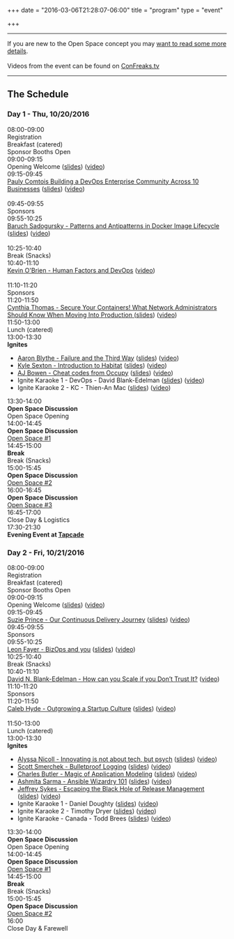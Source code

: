 +++
date = "2016-03-06T21:28:07-06:00"
title = "program"
type = "event"

+++

<div class = "row">
  <div class = "col-md-12">
    <hr />
    If you are new to the Open Space concept you may <a href="/pages/open-space-format">want to read some more details</a>. <br> <br>
    Videos from the event can be found on <a href="https://confreaks.tv/events/devopsdayskansascity2016">ConFreaks.tv</a>
    <hr />
  </div>
</div>

<div class = "row">
  <div class = "col-md-12 col-md-offset-4">
    <h2>The Schedule</h2>
  </div>
</div>

<div class = "row">
  <div class = "col-md-6">
    <div class = "row">
      <div class = "col-md-12">
        <h3>Day 1 - Thu, 10/20/2016</h3>
      </div>
    </div>
    <!-- this div is repeated for each timeslot -->
    <div class = "row">
      <div class = "col-md-4">
        <time>08:00-09:00</time>
      </div>
      <div class = "col-md-6 box">
        Registration <br>
        Breakfast (catered) <br>
        Sponsor Booths Open
      </div>
    </div> <!-- end timeslot div -->
    <!-- this div is repeated for each timeslot -->
    <div class = "row">
      <div class = "col-md-4">
        <time>09:00-09:15</time>
      </div>
      <div class = "col-md-6 box">
        Opening Welcome (<a href="https://drive.google.com/open?id=0Bz33o_Xkz6GYTlBhcDRKeW80anc">slides</a>) (<a href="http://youtu.be/vTPElcrSDHk?a">video</a>)
      </div>
    </div> <!-- end timeslot div -->
    <!-- this div is repeated for each timeslot -->
    <div class = "row">
      <div class = "col-md-4">
        <time>09:15-09:45</time>
      </div>
      <div class = "col-md-6 box">
        <a href="/events/2016-kansascity/program/pauly-comtois">Pauly Comtois  Building a DevOps Enterprise Community Across 10 Businesses</a> (<a href="https://drive.google.com/open?id=0Bz33o_Xkz6GYU25pNmlTRzJHVzA">slides</a>) (<a href="https://confreaks.tv/videos/devopsdayskansascity2016-building-a-devops-enterprise-community-across-10-businesses">video</a>)<br /><br />
      </div>
    </div> <!-- end timeslot div -->
    <!-- this div is repeated for each timeslot -->
    <div class = "row">
      <div class = "col-md-4">
        <time>09:45-09:55</time>
      </div>
      <div class = "col-md-6 box">
        Sponsors
      </div>
    </div> <!-- end timeslot div -->
    <!-- this div is repeated for each timeslot -->
    <div class = "row">
      <div class = "col-md-4">
        <time>09:55-10:25</time>
      </div>
      <div class = "col-md-6 box">
        <a href="/events/2016-kansascity/program/baruch-sadogursky">Baruch Sadogursky - Patterns and Antipatterns in Docker Image Lifecycle</a> (<a href="https://drive.google.com/open?id=0BxT4IOU-1YayZ3VMUVRlUVI4R1k">slides</a>) (<a href="https://confreaks.tv/videos/devopsdayskansascity2016-docker-container-lifecycles-problem-or-opportunity">video</a>)<br /><br />
      </div>
    </div> <!-- end timeslot div -->
    <!-- this div is repeated for each timeslot -->
    <div class = "row">
      <div class = "col-md-4">
        <time>10:25-10:40</time>
      </div>
      <div class = "col-md-6 box">
        Break (Snacks)
      </div>
    </div> <!-- end timeslot div -->
    <!-- this div is repeated for each timeslot -->
    <div class = "row">
      <div class = "col-md-4">
        <time>10:40-11:10</time>
      </div>
      <div class = "col-md-6 box">
        <a href="/events/2016-kansascity/program/kevin-obrien">Kevin O'Brien - Human Factors and DevOps</a> (<a href="https://confreaks.tv/videos/devopsdayskansascity2016-human-factors-and-devops">video</a>)<br /><br />
      </div>
    </div> <!-- end timeslot div -->
    <!-- this div is repeated for each timeslot -->
    <div class = "row">
      <div class = "col-md-4">
        <time>11:10-11:20</time>
      </div>
      <div class = "col-md-6 box">
        Sponsors
      </div>
    </div> <!-- end timeslot div -->
    <!-- this div is repeated for each timeslot -->
    <div class = "row">
      <div class = "col-md-4">
        <time>11:20-11:50</time>
      </div>
      <div class = "col-md-6 box">
        <a href="/events/2016-kansascity/program/cynthia-thomas">Cynthia Thomas - Secure Your Containers! What Network Administrators Should Know When Moving Into Production (<a href="http://www.slideshare.net/techcet/secure-your-containers-what-network-admins-should-know-when-moving-into-production">slides</a>) (<a href="https://confreaks.tv/videos/devopsdayskansascity2016-secure-your-containers-what-network-administrators-should-know-when-moving-into-production">video</a>)</a>
      </div>
    </div> <!-- end timeslot div -->
    <!-- this div is repeated for each timeslot -->
    <div class = "row">
      <div class = "col-md-4">
        <time>11:50-13:00</time>
      </div>
      <div class = "col-md-6 box">
        Lunch (catered)
      </div>
    </div> <!-- end timeslot div -->
    <!-- this div is repeated for each timeslot -->
    <div class = "row">
      <div class = "col-md-4">
        <time>13:00-13:30</time>
      </div>
      <div class = "col-md-6 box">
        <strong>Ignites</strong>
        <ul>
          <li><a href="/events/2016-kansascity/program/aaron-blythe">Aaron Blythe - Failure and the Third Way</a> (<a href="https://drive.google.com/open?id=0Bz33o_Xkz6GYRjhsYTlxS3pSQnc">slides</a>) (<a href="https://confreaks.tv/videos/devopsdayskansascity2016-ignite-failure-and-the-third-way">video</a>)</li>
          <li><a href="/events/2016-kansascity/program/kyle-sexton">Kyle Sexton - Introduction to Habitat</a> (<a href="https://drive.google.com/open?id=0Bz33o_Xkz6GYek1yNEdPcVBPRDg">slides</a>) (<a href="https://confreaks.tv/videos/devopsdayskansascity2016-ignite-introduction-to-habitat">video</a>)</li>
          <li><a href="/events/2016-kansascity/program/aj-bowen">AJ Bowen - Cheat codes from Occupy</a> (<a href="https://drive.google.com/open?id=0Bz33o_Xkz6GYaUdzZURNS2tVZDg">slides</a>) (<a href="https://confreaks.tv/videos/devopsdayskansascity2016-ignite-cheat-codes-from-occupy">video</a>)</li>
          <li>Ignite Karaoke 1 - DevOps - David Blank-Edelman (<a href="https://drive.google.com/open?id=0Bz33o_Xkz6GYRHpCdjl1Y3ZmY1E">slides</a>) (<a href="https://confreaks.tv/videos/devopsdayskansascity2016-ignite-karaoke-1-devops">video</a>)</li>
          <li>Ignite Karaoke 2 - KC - Thien-An Mac (<a href="https://drive.google.com/open?id=0Bz33o_Xkz6GYZ1VtX0E1aHhvWGM">slides</a>) (<a href="https://confreaks.tv/videos/devopsdayskansascity2016-ignite-karaoke-2-kc">video</a>)</li>
        </ul>
      </div>
    </div> 
    <div class = "row">
      <div class = "col-md-4">
        <time>13:30-14:00</time>
      </div>
      <div class = "col-md-6 box">
        <strong>Open Space Discussion</strong><br />
        Open Space Opening
      </div>
    </div> <!-- end timeslot div -->
    <!-- this div is repeated for each timeslot -->
    <div class = "row">
      <div class = "col-md-4">
        <time>14:00-14:45</time>
      </div>
      <div class = "col-md-6 box">
        <strong>Open Space Discussion</strong><br />
        <a href="/pages/open-space-format"> Open Space #1 </a>
      </div>
    </div> <!-- end timeslot div -->
    <!-- this div is repeated for each timeslot -->
    <div class = "row">
      <div class = "col-md-4">
        <time>14:45-15:00</time>
      </div>
      <div class = "col-md-6 box">
        <strong>Break</strong><br />
        Break (Snacks)
      </div>
    </div> <!-- end timeslot div -->
    <!-- this div is repeated for each timeslot -->
    <div class = "row">
      <div class = "col-md-4">
        <time>15:00-15:45</time>
      </div>
      <div class = "col-md-6 box">
        <strong>Open Space Discussion</strong><br />
        <a href="/pages/open-space-format"> Open Space #2 </a>
      </div>
    </div> <!-- end timeslot div -->
    <!-- this div is repeated for each timeslot -->
    <div class = "row">
      <div class = "col-md-4">
        <time>16:00-16:45</time>
      </div>
      <div class = "col-md-6 box">
        <strong>Open Space Discussion</strong><br />
        <a href="/pages/open-space-format"> Open Space #3 </a>
      </div>
    </div> <!-- end timeslot div -->
    <!-- this div is repeated for each timeslot -->
    <div class = "row">
      <div class = "col-md-4">
        <time>16:45-17:00</time>
      </div>
      <div class = "col-md-6 box">
        Close Day &amp; Logistics
      </div>
    </div> <!-- end timeslot div -->
    <!-- this div is repeated for each timeslot -->
    <div class = "row">
      <div class = "col-md-4">
        <time>17:30-21:30</time>
      </div>
      <div class = "col-md-6 box">
        <strong>Evening Event at <a href="http://screenland.com/tapcade-at-crossroads/">Tapcade</a></strong>
      </div>
    </div> <!-- end timeslot div -->






  </div><!-- end day 1 -->
  <div class = "col-md-6">
    <div class = "row">
      <div class = "col-md-12">
        <h3>Day 2 - Fri, 10/21/2016</h3>
      </div>
    </div>
    <!-- this div is repeated for each timeslot -->
    <div class = "row">
      <div class = "col-md-4">
        <time>08:00-09:00</time>
      </div>
      <div class = "col-md-6 box">
        Registration <br>
        Breakfast (catered) <br>
        Sponsor Booths Open
      </div>
    </div> <!-- end timeslot div -->
    <!-- this div is repeated for each timeslot -->
    <div class = "row">
      <div class = "col-md-4">
        <time>09:00-09:15</time>
      </div>
      <div class = "col-md-6 box">
        Opening Welcome (<a href="https://drive.google.com/open?id=0Bz33o_Xkz6GYU2ZQb282Sk5kdHM">slides</a>) (<a href="http://youtu.be/3BYW1Q0Fz-0?a">video</a>) 
      </div>
    </div> <!-- end timeslot div -->
    <!-- this div is repeated for each timeslot -->
    <div class = "row">
      <div class = "col-md-4">
        <time>09:15-09:45</time>
      </div>
      <div class = "col-md-6 box">
        <a href="/events/2016-kansascity/program/suzie-prince">Suzie Prince - Our Continuous Delivery Journey</a>
        (<a href="https://speakerdeck.com/suziejprince/our-continuous-delivery-journey">slides</a>) (<a href="https://confreaks.tv/videos/devopsdayskansascity2016-our-continuous-delivery-journey">video</a>)
      </div>
    </div> <!-- end timeslot div -->
    <!-- this div is repeated for each timeslot -->
    <div class = "row">
      <div class = "col-md-4">
        <time>09:45-09:55</time>
      </div>
      <div class = "col-md-6 box">
        Sponsors
      </div>
    </div> <!-- end timeslot div -->
    <!-- this div is repeated for each timeslot -->
    <div class = "row">
      <div class = "col-md-4">
        <time>09:55-10:25</time>
      </div>
      <div class = "col-md-6 box">
         <a href="/events/2016-kansascity/program/leon-fayer">Leon Fayer - BizOps and you</a>
         (<a href="http://www.slideshare.net/LeonFayer1/bizops-and-you">slides</a>) (<a href="https://confreaks.tv/videos/devopsdayskansascity2016-bizops-and-you">video</a>)
      </div>
    </div> <!-- end timeslot div -->
    <!-- this div is repeated for each timeslot -->
    <div class = "row">
      <div class = "col-md-4">
        <time>10:25-10:40</time>
      </div>
      <div class = "col-md-6 box">
        Break (Snacks)
      </div>
    </div> <!-- end timeslot div -->
    <!-- this div is repeated for each timeslot -->
    <div class = "row">
      <div class = "col-md-4">
        <time>10:40-11:10</time>
      </div>
      <div class = "col-md-6 box">
        <a href="/events/2016-kansascity/program/david-blank-edelman">David N. Blank-Edelman - How can you Scale if you Don’t Trust It?</a> (<a href="https://confreaks.tv/videos/devopsdayskansascity2016-how-can-you-scale-if-you-don-t-trust-it">video</a>)
      </div>
    </div> <!-- end timeslot div -->
    <!-- this div is repeated for each timeslot -->
    <div class = "row">
      <div class = "col-md-4">
        <time>11:10-11:20</time>
      </div>
      <div class = "col-md-6 box">
        Sponsors
      </div>
    </div> <!-- end timeslot div -->
    <!-- this div is repeated for each timeslot -->
    <div class = "row">
      <div class = "col-md-4">
        <time>11:20-11:50</time>
      </div>
      <div class = "col-md-6 box">
        <a href="/events/2016-kansascity/program/caleb-hyde">Caleb Hyde - Outgrowing a Startup Culture</a> (<a href="https://drive.google.com/open?id=0Bz33o_Xkz6GYYnFXT3FaaVFoUUU">slides</a>) (<a href="https://confreaks.tv/videos/devopsdayskansascity2016-outgrowing-a-startup-culture">video</a>)<br /><br />
     </div>
    </div> <!-- end timeslot div -->
    <!-- this div is repeated for each timeslot -->
    <div class = "row">
      <div class = "col-md-4">
        <time>11:50-13:00</time>
      </div>
      <div class = "col-md-6 box">
        Lunch (catered)
      </div>
    </div> <!-- end timeslot div -->
    <!-- this div is repeated for each timeslot -->
    <div class = "row">
      <div class = "col-md-4">
        <time>13:00-13:30</time>
      </div>
      <div class = "col-md-6 box">
        <strong>Ignites</strong>
        <ul>
          <li><a href="/events/2016-kansascity/program/alyssa-nicoll">Alyssa Nicoll - Innovating is not about tech, but psych</a> (<a href="https://drive.google.com/open?id=0Bz33o_Xkz6GYM2UtR096NU1KM1k">slides</a>) (<a href="https://confreaks.tv/videos/devopsdayskansascity2016-ignite-innovating-is-not-about-tech-but-psych">video</a>)</li>
          <li><a href="/events/2016-kansascity/program/scott-smerchek">Scott Smerchek - Bulletproof Logging</a> (<a href="https://drive.google.com/open?id=0Bz33o_Xkz6GYUGNrbDdROEhSVm8">slides</a>) (<a href="https://confreaks.tv/videos/devopsdayskansascity2016-ignite-bulletproof-logging">video</a>)</li>
          <li><a href="/events/2016-kansascity/program/charles-butler">Charles Butler - Magic of Application Modeling</a> (<a href="https://drive.google.com/open?id=0Bz33o_Xkz6GYeGlYVU9YclFERjQ">slides</a>) (<a href="https://confreaks.tv/videos/devopsdayskansascity2016-ignite-magic-of-application-modeling">video</a>)</li>
          <li><a href="/events/2016-kansascity/program/ashmita-sarma">Ashmita Sarma - Ansible Wizardry 101</a> (<a href="https://drive.google.com/open?id=0Bz33o_Xkz6GYczVWcjc2c3p1R3c">slides</a>) (<a href="https://confreaks.tv/videos/devopsdayskansascity2016-ignite-ansible-wizardry-101">video</a>)</li>
          <li><a href="/events/2016-kansascity/program/jeffrey-sykes">Jeffrey Sykes - Escaping the Black Hole of Release Management</a> (<a href="https://drive.google.com/open?id=0Bz33o_Xkz6GYYVNCU2J4TkVPM0U">slides</a>) (<a href="https://confreaks.tv/videos/devopsdayskansascity2016-ignite-escaping-the-black-hole-of-release-management">video</a>)</li>
          <li>Ignite Karaoke 1 - Daniel Doughty (<a href="https://drive.google.com/open?id=0B-Ji7HiXj6xPT2U0Q2dJS3JaOEE">slides</a>) (<a href="https://www.youtube.com/watch?v=v_1Jbed_Le0&list=PLE7tQUdRKcybhZsL8yLODmpwBmerptnqu&index=22">video</a>)</li>
          <li>Ignite Karaoke 2 - Timothy Dryer (<a href="https://drive.google.com/open?id=0B-Ji7HiXj6xPMXd2WWhwZzhLM1U">slides</a>) (<a href="https://confreaks.tv/videos/devopsdayskansascity2016-ignite-karaoke-2">video</a>)</li>
          <li>Ignite Karaoke - Canada - Todd Brees (<a href="https://drive.google.com/open?id=0B-Ji7HiXj6xPcEE1U0IyR2IwVGc">slides</a>) (<a href="https://confreaks.tv/videos/devopsdayskansascity2016-ignite-karaoke-canada">video</a>)</li>
        </ul>
      </div>
    </div> 
    <div class = "row">
      <div class = "col-md-4">
        <time>13:30-14:00</time>
      </div>
      <div class = "col-md-6 box">
        <strong>Open Space Discussion</strong><br />
        Open Space Opening
      </div>
    </div> <!-- end timeslot div -->
    <!-- this div is repeated for each timeslot -->
    <div class = "row">
      <div class = "col-md-4">
        <time>14:00-14:45</time>
      </div>
      <div class = "col-md-6 box">
        <strong>Open Space Discussion</strong><br />
        <a href="/pages/open-space-format"> Open Space #1 </a>
      </div>
    </div> <!-- end timeslot div -->
    <!-- this div is repeated for each timeslot -->
    <div class = "row">
      <div class = "col-md-4">
        <time>14:45-15:00</time>
      </div>
      <div class = "col-md-6 box">
        <strong>Break</strong><br />
        Break (Snacks)
      </div>
    </div> <!-- end timeslot div -->
    <!-- this div is repeated for each timeslot -->
    <div class = "row">
      <div class = "col-md-4">
        <time>15:00-15:45</time>
      </div>
      <div class = "col-md-6 box">
        <strong>Open Space Discussion</strong><br />
        <a href="/pages/open-space-format"> Open Space #2 </a>
      </div>
    </div> <!-- end timeslot div -->
    <div class = "row">
      <div class = "col-md-4">
        <time>16:00</time>
      </div>
      <div class = "col-md-6 box">
        Close Day &amp; Farewell
      </div>
    </div> <!-- end timeslot div -->
  </div><!-- end day 2 -->
</div>
